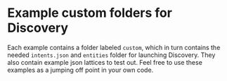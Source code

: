 # Example custom folders for Discovery

Each example contains a folder labeled `custom`, which in turn contains the needed `intents.json` and `entities` folder for launching Discovery. They also contain example json lattices to test out. Feel free to use these examples as a jumping off point in your own code.
